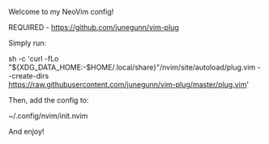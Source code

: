 Welcome to my NeoVim config!

REQUIRED - https://github.com/junegunn/vim-plug

Simply run:

sh -c 'curl -fLo "${XDG_DATA_HOME:-$HOME/.local/share}"/nvim/site/autoload/plug.vim --create-dirs \
       https://raw.githubusercontent.com/junegunn/vim-plug/master/plug.vim'
       
      
Then, add the config to:

~/.config/nvim/init.nvim

And enjoy!
